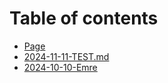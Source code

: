 # Table of contents

* [Page](README.md)
* [2024-11-11-TEST.md](2024-11-11-test.md.md)
* [2024-10-10-Emre](2024-10-10-emre.md)

